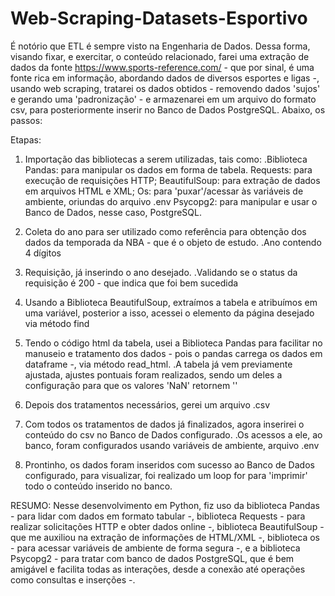 # Web-Scraping-Datasets-Esportivo
É notório que ETL é sempre visto na Engenharia de Dados. 
Dessa forma, visando fixar, e exercitar, o conteúdo relacionado, farei uma extração de dados da fonte https://www.sports-reference.com/ - que por sinal, é uma fonte rica em informação, abordando dados de diversos esportes e ligas -, usando web scraping, tratarei os dados obtidos - removendo dados 'sujos' e gerando uma 'padronização' - e armazenarei em um arquivo do formato csv, para posteriormente inserir no Banco de Dados PostgreSQL. Abaixo, os passos:

Etapas:

1) Importação das bibliotecas a serem utilizadas, tais como:
    .Biblioteca Pandas: para manipular os dados em forma de tabela.
              Requests: para execução de requisições HTTP;
         BeautifulSoup: para extração de dados em arquivos HTML e XML;
                    Os: para 'puxar'/acessar às variáveis de ambiente, oriundas do arquivo .env
              Psycopg2: para manipular e usar o Banco de Dados, nesse caso, PostgreSQL.

2) Coleta do ano para ser utilizado como referência para obtenção dos dados da temporada da NBA - que é o objeto de estudo.
    .Ano contendo 4 dígitos

3) Requisição, já inserindo o ano desejado.
    .Validando se o status da requisição é 200 - que indica que foi bem sucedida

4) Usando a Biblioteca BeautifulSoup, extraímos a tabela e atribuímos em uma variável,
posterior a isso, acessei o elemento da página desejado via método find

5) Tendo o código html da tabela, usei a Biblioteca Pandas para facilitar no manuseio e tratamento dos dados - pois o pandas carrega os dados em dataframe -, via método read_html.
    .A tabela já vem previamente ajustada, ajustes pontuais foram realizados, sendo um deles a configuração para que os valores 'NaN' retornem ''

6) Depois dos tratamentos necessários, gerei um arquivo .csv

7) Com todos os tratamentos de dados já finalizados, agora inserirei o conteúdo do csv no Banco de Dados configurado.
    .Os acessos a ele, ao banco, foram configurados usando variáveis de ambiente, arquivo .env

8) Prontinho, os dados foram inseridos com sucesso ao Banco de Dados configurado, para visualizar, foi realizado um loop for para 'imprimir' todo o conteúdo inserido no banco.

RESUMO:
Nesse desenvolvimento em Python, fiz uso da biblioteca Pandas - para lidar com dados em formato tabular -, biblioteca Requests - para realizar solicitações HTTP e obter dados online -, biblioteca BeautifulSoup - que me auxiliou na extração de informações de HTML/XML -, biblioteca os - para acessar variáveis de ambiente de forma segura -, e a biblioteca Psycopg2 - para tratar com banco de dados PostgreSQL, que é bem amigável e facilita todas as interações, desde a conexão até operações como consultas e inserções -.